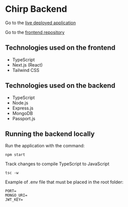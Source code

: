 # Chirp Backend

Go to the [live deployed application](https://chirp-backend-flaslam.herokuapp.com)

Go to the [frontend repository](https://github.com/flaslam/chirp)

## Technologies used on the frontend

- TypeScript
- Next.js (React)
- Tailwind CSS

## Technologies used on the backend

- TypeScript
- Node.js
- Express.js
- MongoDB
- Passport.js

## Running the backend locally

Run the application with the command:

```
npm start
```

Track changes to compile TypeScript to JavaScript

```
tsc -w
```

Example of .env file that must be placed in the root folder:

```
PORT=
MONGO_URI=
JWT_KEY=
```
